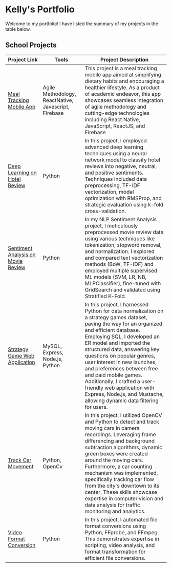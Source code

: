 # Kelly's Portfolio
Welcome to my portfolio! I have listed the summary of my projects in the table below.


## School Projects
| Project Link | Tools | Project Description |
|--------------|-------|---------------------|
|[Meal Tracking Mobile App](https://github.com/kxychin/HomeChef.git)| Agile Methodology, ReactNative, Javescript, Firebase|This project is a meal tracking mobile app aimed at simplifying dietary habits and encouraging a healthier lifestyle. As a product of academic endeavor, this app showcases seamless integration of agile methodology and cutting-edge technologies including React Native, JavaScript, ReactJS, and Firebase|
|[Deep Learning on Hotel Review](https://github.com/kxychin/HotelReviewClassification.git)|Python |In this project, I employed advanced deep learning techniques using a neural network model to classify hotel reviews into negative, neutral, and positive sentiments. Techniques included data preprocessing, TF-IDF vectorization, model optimization with RMSProp, and strategic evaluation using k-fold cross-validation. |
|[Sentiment Analysis on Movie Review](https://github.com/kxychin/MovieReview.git)|Python|In my NLP Sentiment Analysis project, I meticulously preprocessed movie review data using various techniques like tokenization, stopword removal, and normalization. I explored and compared text vectorization methods (BoW, TF-IDF) and employed multiple supervised ML models (SVM, LR, NB, MLPClassifier), fine-tuned with GridSearch and validated using Stratified K-Fold.|
|[Strategy Game Web Application](https://github.com/kxychin/StrategyGame.git)| MySQL, Express, Node.js, Python| In this project, I harnessed Python for data normalization on a strategy games dataset, paving the way for an organized and efficient database. Employing SQL, I developed an ER model and imported the structured data, answering key questions on popular genres, user interest in new launches, and preferences between free and paid mobile games. Additionally, I crafted a user-friendly web application with Express, Node.js, and Mustache, allowing dynamic data filtering for users.|
|[Track Car Movement](https://github.com/kxychin/TrackCar.git)|Python, OpenCv|In this project, I utilized OpenCV and Python to detect and track moving cars in camera recordings. Leveraging frame differencing and background subtraction algorithms, dynamic green boxes were created around the moving cars. Furthermore, a car counting mechanism was implemented, specifically tracking car flow from the city's downtown to its center. These skills showcase expertise in computer vision and data analysis for traffic monitoring and analytics.|
|[Video Format Conversion](https://github.com/kxychin/VideoFormat.git)|Python|In this project, I automated file format conversions using Python, FFprobe, and FFmpeg. This demonstrates expertise in scripting, video analysis, and format transformation for efficient file conversions.|



